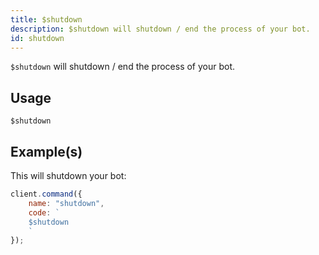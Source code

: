 ```yaml
---
title: $shutdown
description: $shutdown will shutdown / end the process of your bot.
id: shutdown
---
```


`$shutdown` will shutdown / end the process of your bot.

## Usage

```aoi
$shutdown
```

## Example(s)

This will shutdown your bot:

```javascript
client.command({
    name: "shutdown",
    code: `
    $shutdown
    `
});
```
